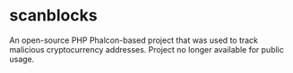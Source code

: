 # scanblocks
An open-source PHP Phalcon-based project that was used to track malicious cryptocurrency addresses. Project no longer available for public usage. 
